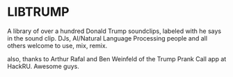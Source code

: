 # LIBTRUMP
A library of over a hundred Donald Trump soundclips, labeled with he says in the sound clip.
DJs, AI/Natural Language Processing people and all others welcome to use, mix, remix.

also, thanks to Arthur Rafal and Ben Weinfeld of the Trump Prank Call app at HackRU. Awesome guys.
